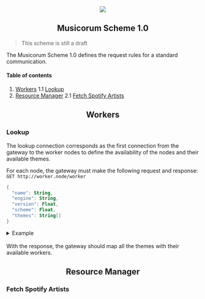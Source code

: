 <p align="center">
  <img src="https://i.imgur.com/SFOYzFb.png"/><br />
</p>

<h2 align="center">Musicorum Scheme 1.0 </h2>

> This scheme is still a draft

The Musicorum Scheme 1.0 defines the request rules for a standard communication.
#### Table of contents

1. [Workers](#workers)
  1.1 [Lookup](#lookup)
2. [Resource Manager](#resource-manager)
  2.1 [Fetch Spotify Artists](#spotify-artists)


<h2 align="center" id="workers">Workers</h2>
<h3 id="lookup">Lookup</h3>
The lookup connection corresponds as the first connection from the gateway to the worker nodes to define the availability of the nodes and their available themes.

For each node, the gateway must make the following request and response:
`GET http://worker.node/worker`

```kotlin
{
  "name": String,
  "engine": String,
  "version": Float,
  "scheme": Float,
  "themes": String[]
}
```

<details>
  <summary>Example</summary>

  ```json
  Content-Type: application/json; charset=UTF-8

  {
    "name": "rachel",
    "engine": "chloe",
    "version": 1.0,
    "scheme": 1.0,
    "themes": [
      "grid"
    ]
  }

  Response code: 200 (OK); Time: 16ms; Content length: 79 bytes
```
</details>

<br />
With the response, the gateway should map all the themes with their available workers.



<h2 align="center" id="resource-manager">Resource Manager</h2>
<h3 id="spotify-artists">Fetch Spotify Artists</h3>

